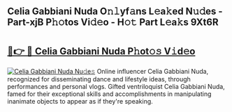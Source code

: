 ## Celia Gabbiani Nuda O𝚗𝚕yf𝚊ns L𝚎a𝚔ed N𝚞𝚍es - Part-xjB P𝚑𝚘tos Vi𝚍𝚎o - H𝚘𝚝 Part L𝚎a𝚔s 9Xt6R

# <h2><a href="http://kf5ny1h.oniu.top/?m=Celia+Gabbiani+Nuda">🔗👉 🔴 Celia Gabbiani Nuda P𝚑ot𝚘𝚜 V𝚒d𝚎o</a></h2>

[![Celia Gabbiani Nuda Nu𝚍e𝚜](https://i.imgur.com/0qMVB7G.gif)](http://kf5ny1h.oniu.top/?m=Celia+Gabbiani+Nuda)
Online influencer Celia Gabbiani Nuda, recognized for disseminating dance and lifestyle ideas, through performances and personal vlogs. Gifted ventriloquist Celia Gabbiani Nuda, famed for their exceptional skills and accomplishments in manipulating inanimate objects to appear as if they're speaking.  
